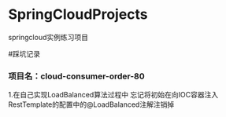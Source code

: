 # SpringCloudProjects
springcloud实例练习项目

#踩坑记录

### **项目名：cloud-consumer-order-80**

1.在自己实现LoadBalanced算法过程中 忘记将初始在向IOC容器注入RestTemplate的配置中的@LoadBalanced注解注销掉
